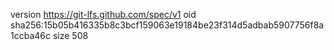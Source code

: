 version https://git-lfs.github.com/spec/v1
oid sha256:15b05b416335b8c3bcf159063e19184be23f314d5adbab5907756f8a1ccba46c
size 508
